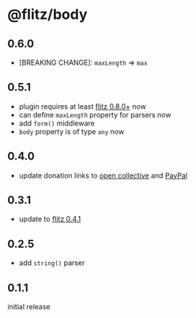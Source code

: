 # @flitz/body

## 0.6.0

* [BREAKING CHANGE]: `maxLength` => `max`

## 0.5.1

* plugin requires at least [flitz 0.8.0+](https://github.com/flitz-js/flitz) now
* can define `maxLength` property for parsers now
* add `form()` middleware
* `body` property is of type `any` now

## 0.4.0

* update donation links to [open collective](https://opencollective.com/flitz) and [PayPal](https://paypal.me/MarcelKloubert)

## 0.3.1

* update to [flitz 0.4.1](https://github.com/flitz-js/flitz)

## 0.2.5

* add `string()` parser

## 0.1.1

initial release

